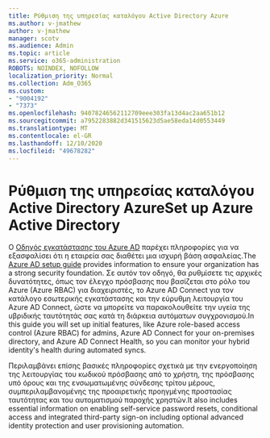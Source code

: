 ```yaml
---
title: Ρύθμιση της υπηρεσίας καταλόγου Active Directory Azure
ms.author: v-jmathew
author: v-jmathew
manager: scotv
ms.audience: Admin
ms.topic: article
ms.service: o365-administration
ROBOTS: NOINDEX, NOFOLLOW
localization_priority: Normal
ms.collection: Adm_O365
ms.custom:
- "9004192"
- "7373"
ms.openlocfilehash: 94078246562112709eee303fa13d4ac2aa651b12
ms.sourcegitcommit: a7952283882d341515623d5ae58eda14d0553449
ms.translationtype: MT
ms.contentlocale: el-GR
ms.lasthandoff: 12/10/2020
ms.locfileid: "49678282"
---
```

# <a name="set-up-azure-active-directory"></a><span data-ttu-id="694c2-102">Ρύθμιση της υπηρεσίας καταλόγου Active Directory Azure</span><span class="sxs-lookup"><span data-stu-id="694c2-102">Set up Azure Active Directory</span></span>

<span data-ttu-id="694c2-103">Ο [Οδηγός εγκατάστασης του Azure AD](https://go.microsoft.com/fwlink/?linkid=2134390) παρέχει πληροφορίες για να εξασφαλίσει ότι η εταιρεία σας διαθέτει μια ισχυρή βάση ασφαλείας.</span><span class="sxs-lookup"><span data-stu-id="694c2-103">The [Azure AD setup guide](https://go.microsoft.com/fwlink/?linkid=2134390) provides information to ensure your organization has a strong security foundation.</span></span> <span data-ttu-id="694c2-104">Σε αυτόν τον οδηγό, θα ρυθμίσετε τις αρχικές δυνατότητες, όπως τον έλεγχο πρόσβασης που βασίζεται στο ρόλο του Azure (Azure RBAC) για διαχειριστές, το Azure AD Connect για τον κατάλογο εσωτερικής εγκατάστασης και την εύρυθμη λειτουργία του Azure AD Connect, ώστε να μπορείτε να παρακολουθείτε την υγεία της υβριδικής ταυτότητάς σας κατά τη διάρκεια αυτόματων συγχρονισμού.</span><span class="sxs-lookup"><span data-stu-id="694c2-104">In this guide you will set up initial features, like Azure role-based access control (Azure RBAC) for admins, Azure AD Connect for your on-premises directory, and Azure AD Connect Health, so you can monitor your hybrid identity's health during automated syncs.</span></span>

<span data-ttu-id="694c2-105">Περιλαμβάνει επίσης βασικές πληροφορίες σχετικά με την ενεργοποίηση της λειτουργίας του κωδικού πρόσβασης από το χρήστη, της πρόσβασης υπό όρους και της ενσωματωμένης σύνδεσης τρίτου μέρους, συμπεριλαμβανομένης της προαιρετικής προηγμένης προστασίας ταυτότητας και του αυτοματισμού παροχής χρηστών.</span><span class="sxs-lookup"><span data-stu-id="694c2-105">It also includes essential information on enabling self-service password resets, conditional access and integrated third-party sign-on including optional advanced identity protection and user provisioning automation.</span></span>
